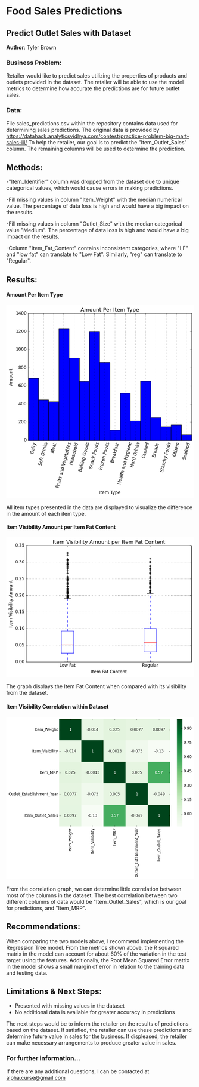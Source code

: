 # Food Sales Predictions
## Predict Outlet Sales with Dataset

**Author**: Tyler Brown

### Business Problem:
Retailer would like to predict sales utilizing the properties of products and outlets provided in the dataset. The retailer will be able to use the model metrics to determine how accurate the predictions are for future outlet sales.

### Data:
File sales_predictions.csv within the repository contains data used for determining sales predictions. The original data is provided by https://datahack.analyticsvidhya.com/contest/practice-problem-big-mart-sales-iii/
To help the retailer, our goal is to predict the "Item_Outlet_Sales" column. The remaining columns will be used to determine the prediction.

## Methods:
-"Item_Identifier" column was dropped from the dataset due to unique categorical values, which would cause errors in making predictions.

-Fill missing values in column "Item_Weight" with the median numerical value. The percentage of data loss is high and would have a big impact on the results.

-Fill missing values in column "Outlet_Size" with the median categorical value "Medium". The percentage of data loss is high and would have a big impact on the results.

-Column "Item_Fat_Content" contains inconsistent categories, where "LF" and "low fat" can translate to "Low Fat". Similarly, "reg" can translate to "Regular".

## Results:
#### Amount Per Item Type
![Item_Type_Image](ItemTypeAmount.png)

All item types presented in the data are displayed to visualize the difference in the amount of each item type.

#### Item Visibility Amount per Item Fat Content
![Vis_Per_Fat_Image](ItemVisPerFatContent.png)

The graph displays the Item Fat Content when compared with its visibility from the dataset.

#### Item Visibility Correlation within Dataset
![Correlation_Image](Correlation.png)

From the correlation graph, we can determine little correlation between most of the columns in the dataset. The best correlation between two different columns of data would be "Item_Outlet_Sales", which is our goal for predictions, and "Item_MRP".

## Recommendations:
When comparing the two models above, I recommend implementing the Regression Tree model. From the metrics shown above, the R squared matrix in the model can account for about 60% of the variation in the test target using the features. Additionally, the Root Mean Squared Error matrix in the model shows a small margin of error in relation to the training data and testing data.

## Limitations & Next Steps:
- Presented with missing values in the dataset
- No additional data is available for greater accuracy in predictions

The next steps would be to inform the retailer on the results of predictions based on the dataset. If satisfied, the retailer can use these predictions and determine future value in sales for the business.
If displeased, the retailer can make necessary arrangements to produce greater value in sales.

### For further information...
If there are any additional questions, I can be contacted at alpha.curse@gmail.com
